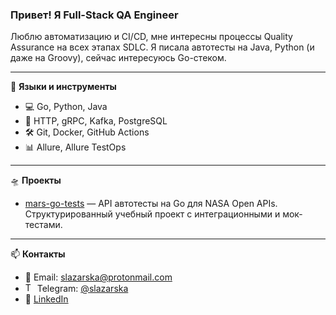 ### Привет! Я Full-Stack QA Engineer

Люблю автоматизацию и CI/CD, мне интересны процессы Quality Assurance на всех этапах SDLC. 
Я писала автотесты на Java, Python (и даже на Groovy), сейчас интересуюсь Go-стеком.  

---

🧰 **Языки и инструменты**  
- 💻 Go, Python, Java  
- 🔌 HTTP, gRPC, Kafka, PostgreSQL  
- 🛠️ Git, Docker, GitHub Actions  
- 📊 Allure, Allure TestOps

---

🛸 **Проекты**  
- [mars-go-tests](https://github.com/slazarska/mars-go-tests) — API автотесты на Go для NASA Open APIs.  
  Структурированный учебный проект с интеграционными и мок-тестами.

---

📫 **Контакты**  
- 📧 Email: [slazarska@protonmail.com](mailto:slazarska@protonmail.com)  
- <img src="https://upload.wikimedia.org/wikipedia/commons/8/82/Telegram_logo.svg" alt="Telegram" width="15"/> Telegram: [@slazarska](https://t.me/slazarska)  
- 💼 [LinkedIn](https://www.linkedin.com/in/olga-slazarska/)
